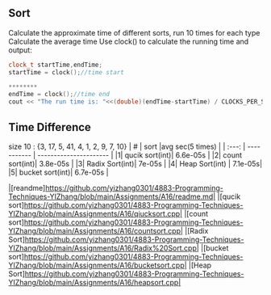 

## Sort 
Calculate the approximate time of different sorts, run 10 times for each type Calculate the average time
Use clock() to calculate the running time and output:
```cpp
clock_t startTime,endTime;
startTime = clock();//time start

********
endTime = clock();//time end
cout << "The run time is: "<<(double)(endTime-startTime) / CLOCKS_PER_SEC << "s" << endl;
```
## Time Difference
size 10  : {3, 17, 5, 41, 4, 1, 2, 9, 7, 10}
|   #   | sort |avg sec(5 times) |
| :---: | ----------- | ---------------------- |
|1| qucik sort(int)|  6.6e-05s |
|2| count sort(int)|  3.8e-05s |
|3| Radix Sort(int)|   7e-05s  |
|4| Heap Sort(int) |   7.1e-05s|
|5| bucket sort(int)| 6.7e-05s |




|[reandme]https://github.com/yizhang0301/4883-Programming-Techniques-YIZhang/blob/main/Assignments/A16/readme.md|
|[qucik sort]https://github.com/yizhang0301/4883-Programming-Techniques-YIZhang/blob/main/Assignments/A16/qiucksort.cpp|
|[count sort]https://github.com/yizhang0301/4883-Programming-Techniques-YIZhang/blob/main/Assignments/A16/countsort.cpp|
|[Radix Sort]https://github.com/yizhang0301/4883-Programming-Techniques-YIZhang/blob/main/Assignments/A16/Radix%20Sort.cpp|
|[bucket sort]https://github.com/yizhang0301/4883-Programming-Techniques-YIZhang/blob/main/Assignments/A16/bucketsort.cpp|
|[Heap Sort]https://github.com/yizhang0301/4883-Programming-Techniques-YIZhang/blob/main/Assignments/A16/heapsort.cpp|

